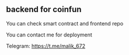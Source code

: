  ## backend for coinfun

You can check smart contract and frontend repo 

You can contact me for deployment

Telegram: https://t.me/malik_672
